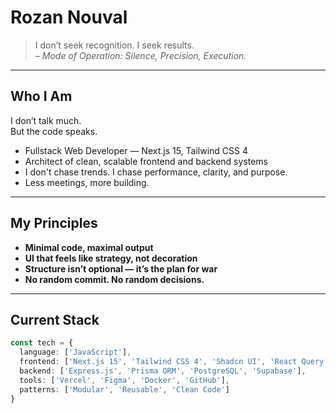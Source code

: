 # Rozan Nouval

> I don’t seek recognition. I seek results.  
> _– Mode of Operation: Silence, Precision, Execution._

---

## Who I Am

I don’t talk much.  
But the code speaks.

- Fullstack Web Developer — Next.js 15, Tailwind CSS 4
- Architect of clean, scalable frontend and backend systems
- I don't chase trends. I chase performance, clarity, and purpose.
- Less meetings, more building.

---

## My Principles

- **Minimal code, maximal output**  
- **UI that feels like strategy, not decoration**  
- **Structure isn’t optional — it’s the plan for war**  
- **No random commit. No random decisions.**

---

## Current Stack

```ts
const tech = {
  language: ['JavaScript'],
  frontend: ['Next.js 15', 'Tailwind CSS 4', 'Shadcn UI', 'React Query'],
  backend: ['Express.js', 'Prisma ORM', 'PostgreSQL', 'Supabase'],
  tools: ['Vercel', 'Figma', 'Docker', 'GitHub'],
  patterns: ['Modular', 'Reusable', 'Clean Code']
}
